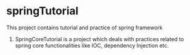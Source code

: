 # springTutorial
This project contains tutorial and practice of spring framework
1. SpringCoreTutorial is a project which deals with practices related to spring core functionalities like IOC, dependency Injection etc.
